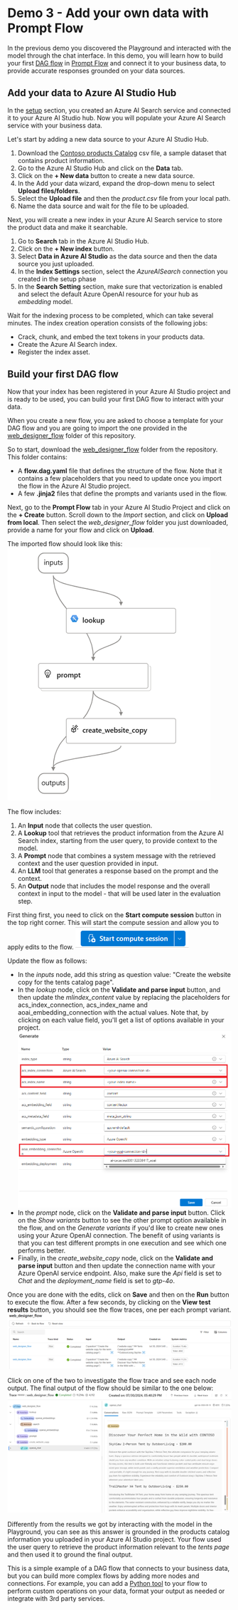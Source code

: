 # Demo 3 - Add your own data with Prompt Flow

In the previous demo you discovered the Playground and interacted with the model through the chat interface. In this demo, you will learn how to build your first [DAG flow](https://microsoft.github.io/promptflow/how-to-guides/develop-a-dag-flow/?WT.mc_id=academic-140829-cacaste) in [Prompt Flow](https://learn.microsoft.com/azure/ai-studio/how-to/prompt-flow?WT.mc_id=academic-140829-cacaste) and connect it to your business data, to provide accurate responses grounded on your data sources.

## Add your data to Azure AI Studio Hub

In the [setup](./media/set_up.md) section, you created an Azure AI Search service and connected it to your Azure AI Studio hub. Now you will populate your Azure AI Search service with your business data.

Let's start by adding a new data source to your Azure AI Studio Hub.

1. Download the [Contoso products Catalog](./data/products.csv) csv file, a sample dataset that contains product information.
1. Go to the Azure AI Studio Hub and click on the **Data** tab.
1. Click on the **+ New data** button to create a new data source.
1. In the Add your data wizard, expand the drop-down menu to select **Upload files/folders**.
1. Select the **Upload file** and then the *product.csv* file from your local path. 
1. Name the data source and wait for the file to be uploaded.

Next, you will create a new index in your Azure AI Search service to store the product data and make it searchable.

1. Go to **Search** tab in the Azure AI Studio Hub.
1. Click on the **+ New index** button.
1. Select **Data in Azure AI Studio** as the data source and then the data source you just uploaded.
1. In the **Index Settings** section, select the *AzureAISearch* connection you created in the setup phase
1. In the **Search Setting** section, make sure that vectorization is enabled and select the default Azure OpenAI resource for your hub as *embedding* model.

Wait for the indexing process to be completed, which can take several minutes. The index creation operation consists of the following jobs:

- Crack, chunk, and embed the text tokens in your products data.
- Create the Azure AI Search index.
- Register the index asset.

## Build your first DAG flow

Now that your index has been registered in your Azure AI Studio project and is ready to be used, you can build your first DAG flow to interact with your data.

When you create a new flow, you are asked to choose a template for your DAG flow and you are going to import the one provided in the [web_designer_flow](./web_designer_flow) folder of this repository.

So to start, download the [web_designer_flow](./web_designer_flow) folder from the repository.
This folder contains:

- A **flow.dag.yaml** file that defines the structure of the flow. Note that it contains a few placeholders that you need to update once you import the flow in the Azure AI Studio project.
- A few **.jinja2** files that define the prompts and variants used in the flow.

Next, go to the **Prompt Flow** tab in your Azure AI Studio Project and click on the **+ Create** button. Scroll down to the *Import* section, and click on **Upload from local**. Then select the *web_designer_flow* folder you just downloaded, provide a name for your flow and click on **Upload**.

The imported flow should look like this:
![Web designer flow](./media/web_designer_flow.png)

The flow includes:

1. An **Input** node that collects the user question.
1. A **Lookup** tool that retrieves the product information from the Azure AI Search index, starting from the user query, to provide context to the model.
1. A **Prompt** node that combines a system message with the retrieved context and the user question provided in input. 
1. An **LLM** tool that generates a response based on the prompt and the context.
1. An **Output** node that includes the model response and the overall context in input to the model - that will be used later in the evaluation step.

First thing first, you need to click on the **Start compute session** button in the top right corner. This will start the compute session and allow you to apply edits to the flow.
![Start compute session](./media/start_compute_session_button.png)

Update the flow as follows:

- In the *inputs* node, add this string as question value: "Create the website copy for the tents catalog page".
- In the *lookup* node, click on the **Validate and parse input** button, and then update the *mlindex_content* value by replacing the placeholders for acs_index_connection, acs_index_name and aoai_embedding_connection with the actual values. Note that, by clicking on each value field, you'll get a list of options available in your project.
![Index configuration](./media/index_config_wizard.png)
- In the *prompt* node, click on the **Validate and parse input** button. Click on the *Show variants* button to see the other prompt option available in the flow, and on the *Generate variants* if you'd like to create new ones using your Azure OpenAI connection. The benefit of using variants is that you can test different prompts in one execution and see which one performs better.
- Finally, in the *create_website_copy* node, click on the **Validate and parse input** button and then update the connection name with your Azure OpenAI service endpoint. Also, make sure the *Api* field is set to *Chat* and the *deployment_name* field is set to *gtp-4o*.

Once you are done with the edits, click on **Save** and then on the **Run** button to execute the flow. 
After a few seconds, by clicking on the **View test results** button, you should see the flow traces, one per each prompt variant. 
![Test results](./media/test_results.png)

Click on one of the two to investigate the flow trace and see each node output. The final output of the flow should be similar to the one below:
![Flow result](./media/flow_result.png)

Differently from the results we got by interacting with the model in the Playground, you can see as this answer is grounded in the products catalog information you uploaded in your Azure AI Studio project. Your flow used the user query to retrieve the product information relevant to the *tents page* and then used it to ground the final output.

This is a simple example of a DAG flow that connects to your business data, but you can build more complex flows by adding more nodes and connections. For example, you can add a [Python tool](https://learn.microsoft.com/azure/ai-studio/how-to/prompt-flow-tools/python-tool?WT.mc_id=academic-140829-cacaste) to your flow to perform custom operations on your data, format your output as needed or integrate with 3rd party services. 